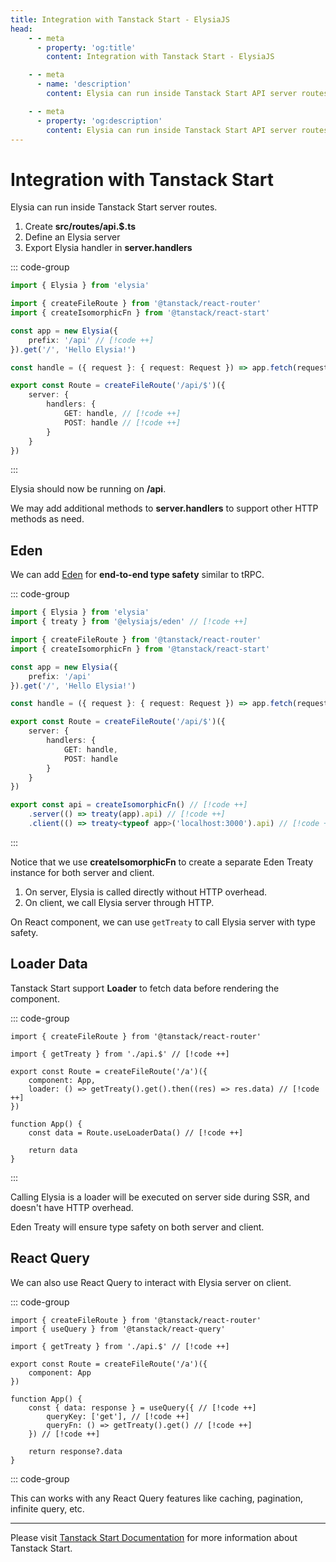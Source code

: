 ```yaml
---
title: Integration with Tanstack Start - ElysiaJS
head:
    - - meta
      - property: 'og:title'
        content: Integration with Tanstack Start - ElysiaJS

    - - meta
      - name: 'description'
        content: Elysia can run inside Tanstack Start API server routes, and both works in Data Loader or with Tanstack React Query with type safety using Eden.

    - - meta
      - property: 'og:description'
        content: Elysia can run inside Tanstack Start API server routes, and both works in Data Loader or with Tanstack React Query with type safety using Eden.
---
```


# Integration with Tanstack Start

Elysia can run inside Tanstack Start server routes.

1. Create **src/routes/api.$.ts**
2. Define an Elysia server
3. Export Elysia handler in **server.handlers**

::: code-group

```typescript [src/routes/api.$.ts]
import { Elysia } from 'elysia'

import { createFileRoute } from '@tanstack/react-router'
import { createIsomorphicFn } from '@tanstack/react-start'

const app = new Elysia({
	prefix: '/api' // [!code ++]
}).get('/', 'Hello Elysia!')

const handle = ({ request }: { request: Request }) => app.fetch(request) // [!code ++]

export const Route = createFileRoute('/api/$')({
	server: {
		handlers: {
			GET: handle, // [!code ++]
			POST: handle // [!code ++]
		}
	}
})
```

:::

Elysia should now be running on **/api**.

We may add additional methods to **server.handlers** to support other HTTP methods as need.

## Eden

We can add [Eden](/eden/overview.html) for **end-to-end type safety** similar to tRPC.

::: code-group

```typescript [src/routes/api.$.ts]
import { Elysia } from 'elysia'
import { treaty } from '@elysiajs/eden' // [!code ++]

import { createFileRoute } from '@tanstack/react-router'
import { createIsomorphicFn } from '@tanstack/react-start'

const app = new Elysia({
	prefix: '/api'
}).get('/', 'Hello Elysia!')

const handle = ({ request }: { request: Request }) => app.fetch(request)

export const Route = createFileRoute('/api/$')({
	server: {
		handlers: {
			GET: handle,
			POST: handle
		}
	}
})

export const api = createIsomorphicFn() // [!code ++]
	.server(() => treaty(app).api) // [!code ++]
	.client(() => treaty<typeof app>('localhost:3000').api) // [!code ++]
```

:::

Notice that we use **createIsomorphicFn** to create a separate Eden Treaty instance for both server and client.
1. On server, Elysia is called directly without HTTP overhead.
2. On client, we call Elysia server through HTTP.

On React component, we can use `getTreaty` to call Elysia server with type safety.

## Loader Data
Tanstack Start support **Loader** to fetch data before rendering the component.

::: code-group

```tsx [src/routes/index.tsx]
import { createFileRoute } from '@tanstack/react-router'

import { getTreaty } from './api.$' // [!code ++]

export const Route = createFileRoute('/a')({
	component: App,
	loader: () => getTreaty().get().then((res) => res.data) // [!code ++]
})

function App() {
	const data = Route.useLoaderData() // [!code ++]

	return data
}
```

:::

Calling Elysia is a loader will be executed on server side during SSR, and doesn't have HTTP overhead.

Eden Treaty will ensure type safety on both server and client.

## React Query
We can also use React Query to interact with Elysia server on client.

::: code-group

```tsx [src/routes/index.tsx]
import { createFileRoute } from '@tanstack/react-router'
import { useQuery } from '@tanstack/react-query'

import { getTreaty } from './api.$' // [!code ++]

export const Route = createFileRoute('/a')({
	component: App
})

function App() {
	const { data: response } = useQuery({ // [!code ++]
		queryKey: ['get'], // [!code ++]
		queryFn: () => getTreaty().get() // [!code ++]
	}) // [!code ++]

	return response?.data
}
```

::: code-group

This can works with any React Query features like caching, pagination, infinite query, etc.

---

Please visit [Tanstack Start Documentation](https://tanstack.com/start) for more information about Tanstack Start.
